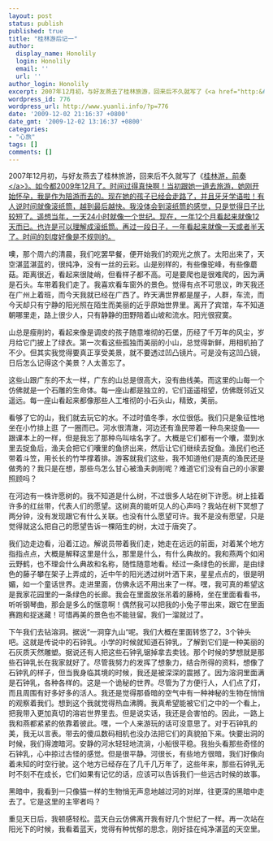 ```yaml
---
layout: post
status: publish
published: true
title: "桂林游后记一"
author:
  display_name: Honolily
  login: Honolily
  email: ''
  url: ''
author_login: Honolily
excerpt: 2007年12月初，与好友燕去了桂林旅游，回来后不久就写了《<a href="http:&#47;&#47;www.yuanli.info&#47;?p=141">桂林游，前奏<&#47;a>》。如今都2009年12月了。时间过得真快啊！当初跟她一道去旅游，她刚开始怀孕，我是作为陪游而去的。现在她的孩子已经会走路了，并且牙牙学语啦！有人说时间就像滚纸筒，越到最后越快。我没体会到滚纸筒的感觉，只是觉得日子比较短了。遥想当年，一天24小时就像一个世纪。现在，一年12个月看起来就像12天而已。也许是可以理解成滚纸筒。再过一段日子，一年看起来就像一天或者半天了。时间的刻度好像是不规则的。
wordpress_id: 776
wordpress_url: http://www.yuanli.info/?p=776
date: '2009-12-02 21:16:37 +0800'
date_gmt: '2009-12-02 13:16:37 +0800'
categories:
- "心旅"
tags: []
comments: []
---
```

<p>2007年12月初，与好友燕去了桂林旅游，回来后不久就写了《<a href="http:&#47;&#47;www.yuanli.info&#47;?p=141">桂林游，前奏<&#47;a>》。如今都2009年12月了。时间过得真快啊！当初跟她一道去旅游，她刚开始怀孕，我是作为陪游而去的。现在她的孩子已经会走路了，并且牙牙学语啦！有人说时间就像滚纸筒，越到最后越快。我没体会到滚纸筒的感觉，只是觉得日子比较短了。遥想当年，一天24小时就像一个世纪。现在，一年12个月看起来就像12天而已。也许是可以理解成滚纸筒。再过一段日子，一年看起来就像一天或者半天了。时间的刻度好像是不规则的。<a id="more"></a><a id="more-776"></a></p>
<p>噢，那个周六的清晨，我们吃罢早餐，便开始我们的观光之旅了。太阳出来了，天空湛蓝湛蓝的，很纯净，没有一丝的云彩。山是别样的，有些像驼峰，有些像蘑菇。距离很近，看起来很陡峭，但看样子都不高。可是要爬也是很难爬的，因为满是石头。车带着我们走了。我喜欢看车窗外的景色。觉得有点不可思议，昨天我还在广州上着班，而今天我就已经在广西了。昨天满世界都是屋子，人群，车流，而今天却只有宁静的阳光照在陌生而美丽的近乎原始世界里。离开了宾馆，车不知道朝哪里走，路上很少人，只有静静的田野陪着山坡和流水。阳光很寂寞。</p>
<p>山总是瘦削的，看起来像是调皮的孩子随意堆彻的石堡，历经了千万年的风尘，岁月给它门披上了绿衣。第一次看这些孤独而美丽的小山，总觉得新鲜，用相机拍了不少。但其实我觉得要真正享受美景，就不要透过凹凸镜片。可是没有这凹凸镜，日后怎么记得这个美景？人太善忘了。</p>
<p>这些山跟广东的不太一样，广东的山总是很高大，没有曲线美。而这里的山每一个仿佛就是一个石雕的生命体。每一座山都是独立的，它们遥遥相望，仿佛既邻近又遥远。每一座山看起来都像那些人工堆彻的小石头山，精致，美丽。</p>
<p>看够了它的山，我们就去玩它的水。不过时值冬季，水位很低。我们只是象征性地坐在小竹排上逛 了一圈而已。河水很清澈，河边还有渔民带着一种鸟来捉鱼&mdash;&mdash;跟课本上的一样，但是我忘了那种鸟叫啥名字了。大概是它们都有一个囔，潜到水里去捉鱼后，渔夫会把它们囔里的鱼挤出来，然后让它们继续去捉鱼。渔民们也还带着斗笠，用长长的竹竿撑着排。游客就我们这些，我不知道他们是真的渔民还是做秀的？我只是在想，那些鸟怎么甘心被渔夫剥削呢？难道它们没有自己的小家要照顾吗？</p>
<p>在河边有一株许愿树的。我不知道是什么树，不过很多人站在树下许愿。树上挂着许多的红丝带，代表人们的愿望。这树真的能听见人的心声吗？我站在树下冥想了两分钟，没有发现跟它有什么关联。也没有什么愿望可许。我不是没有愿望，只是觉得就这么把自己的愿望告诉一棵陌生的树，太过于唐突了。</p>
<p>我们边走边看，沿着江边。解说员带着我们走，她走在远远的前面，对着某个地方指指点点，大概是解释这里是什么，那里是什么，有什么典故的。我和燕两个如闲云野鹤，也不理会什么典故和名称，随性随意地看。经过一条绿色的长廊，是由绿色的藤子攀在架子上弄成的，近中午的阳光透过树叶洒下来，星星点点的，很是明媚，如一个童话世界。走进里面，仿佛永远不用出来了一样。嘿，我可真的希望这是我家花园里的一条绿色的长廊。我会在里面放张吊着的藤椅，坐在里面看看书，听听钢琴曲，那会是多么的惬意啊！偶然我可以把我的小兔子带出来，跟它在里面赛跑和捉迷藏！可惜再美的景色也不能驻留。我们一溜就过了。</p>
<p>下午我们去钻溶洞。据说&ldquo;一洞穿九山&ldquo;呢。我们大概在里面转悠了2，3个钟头吧。这就是传说中的石钟乳。小学的时候就知道石钟乳，了解到它们是一种美丽的石灰质天然雕塑。据说还有人把这些石钟乳锯掉拿去卖钱。那个时候的梦想就是那些石钟乳长在我家就好了。尽管我努力的发挥了想象力，结合所得的资料，想像了石钟乳的样子，但当我身临其境的时候，我还是被深深的震撼了。因为溶洞里面满是石钟乳，各种各样的。这是一个诡秘的世界。尽管为了方便行人，人们点了灯，而且周围有好多好多的活人。我还是觉得那昏暗的空气中有一种神秘的生物在悄悄的观察着我们。想到这个我就觉得热血沸腾。我真希望能被它们之中的一个看上，把我带入更加真切的溶岩世界里去。但是说实话，我还是会害怕的。因此，一路上我和燕都紧紧的依靠着彼此。嘿，一个人来游玩的话可没意思了。对于石钟乳的美，我无以言表。带去的傻瓜数码相机也没办法把它们的真貌拍下来。快要出洞的时候，我们得渡暗河。安静的河水轻轻地流淌，小船很平稳。我抬头看那些奇怪的石钟乳，心中掠过古怪的感觉。但是很平静。河很长，有些地方很暗，我们好像向着未知的时空行驶。这个地方已经存在了几千几万年了，这些年来，那些石钟乳无时不刻不在成长，它们如果有记忆的话，应该可以告诉我们一些远古时候的故事。</p>
<p>黑暗中，我看到一只像猫一样的生物悄无声息地越过河的对岸，往更深的黑暗中走去了。它是这里的主宰者吗？</p>
<p>重见天日后，我顿感轻松。蓝天白云仿佛离开我有好几个世纪了一样。再一次站在阳光下的时候，我看着蓝天，觉得有种忧郁的思念，刚好挂在纯净湛蓝的天空里。</p>
